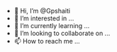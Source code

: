 - 👋 Hi, I’m @Gpshaiti
- 👀 I’m interested in ...
- 🌱 I’m currently learning ...
- 💞️ I’m looking to collaborate on ...
- 📫 How to reach me ...

<!---
Gpshaiti/Gpshaiti is a ✨ special ✨ repository because its `README.md` (this file) appears on your GitHub profile.
You can click the Preview link to take a look at your changes.
--->
